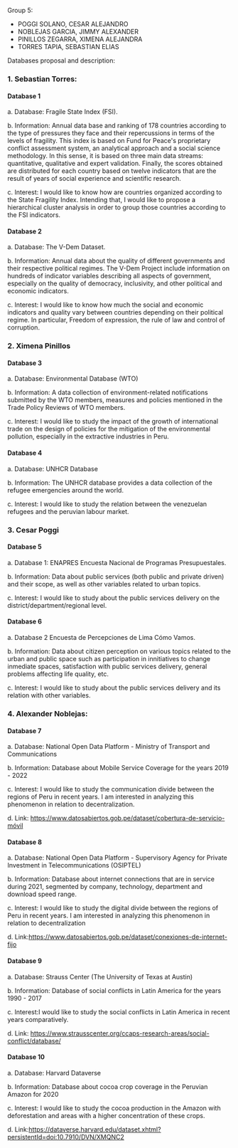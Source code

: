 Group 5:
- POGGI SOLANO, CESAR ALEJANDRO
- NOBLEJAS GARCIA, JIMMY ALEXANDER
- PINILLOS ZEGARRA, XIMENA ALEJANDRA
- TORRES TAPIA, SEBASTIAN ELIAS

Databases proposal and description:


### 1. Sebastian Torres: 
#### Database 1

a. Database: Fragile State Index (FSI).

b. Information: Annual data base and ranking of 178 countries according to the type of pressures they face and their repercussions in terms of the levels of fragility. This index is based on Fund for Peace's proprietary conflict assessment system, an analytical approach and a social science methodology. In this sense, it is based on three main data streams: quantitative, qualitative and expert validation. Finally, the scores obtained are distributed for each country based on twelve indicators that are the result of years of social experience and scientific research.

c. Interest:  I would like to know how are countries organized according to the State Fragility Index. Intending that, I would like to propose a hierarchical cluster analysis in order to group those countries according to the FSI indicators.


#### Database 2


a. Database: The V-Dem Dataset. 

b. Information: Annual data about the quality of different governments and their respective political regimes. The V-Dem Project include information on hundreds of indicator variables describing all aspects of government, especially on the quality of democracy, inclusivity, and other political and economic indicators. 

c. Interest:  I would like to know how much the social and economic indicators and quality vary between countries depending on their political regime. In particular, Freedom of expression, the rule of law and control of corruption.


### 2. Ximena Pinillos

#### Database 3

a. Database: Environmental Database (WTO)

b. Information: A data collection of environment-related notifications submitted by the WTO members, measures and policies mentioned in the Trade Policy Reviews of WTO members.

c. Interest: I would like to study the impact of the growth of international trade on the design of policies for the mitigation of the environmental pollution, especially in the extractive industries in Peru.

#### Database 4

a. Database: UNHCR Database

b. Information: The UNHCR database provides a data collection of the refugee emergencies around the world. 

c. Interest: I would like to study the relation between the venezuelan refugees and the peruvian labour market. 


### 3. Cesar Poggi

#### Database 5

a. Database 1: ENAPRES Encuesta Nacional de Programas Presupuestales.

b. Information: Data about public services (both public and private driven) and their scope, as well as other variables related to urban topics.

c. Interest: I would like to study about the public services delivery on the district/department/regional level.

#### Database 6

a. Database 2 Encuesta de Percepciones de Lima Cómo Vamos.

b. Information: Data about citizen perception on various topics related to the urban and public space such as participation in innitiatives to change inmediate spaces, satisfaction with public services delivery, general problems affecting life quality, etc.

c. Interest: I would like to study about the public services delivery and its relation with other variables.

### 4. Alexander Noblejas:

#### Database 7

a. Database: National Open Data Platform - Ministry of Transport and Communications

b. Information: Database about Mobile Service Coverage for the years 2019 - 2022

c. Interest: I would like to study the communication divide between the regions of Peru in recent years. I am interested in analyzing this phenomenon in relation to decentralization.

d. Link: https://www.datosabiertos.gob.pe/dataset/cobertura-de-servicio-móvil

#### Database 8

a. Database: National Open Data Platform - Supervisory Agency for Private Investment in Telecommunications (OSIPTEL)

b. Information: Database about internet connections that are in service during 2021, segmented by company, technology, department and download speed range.

c. Interest: I would like to study the digital divide between the regions of Peru in recent years. I am interested in analyzing this phenomenon in relation to decentralization

d. Link:https://www.datosabiertos.gob.pe/dataset/conexiones-de-internet-fijo

#### Database 9

a. Database: Strauss Center (The University of Texas at Austin)

b. Information: Database of social conflicts in Latin America for the years 1990 - 2017

c. Interest:I would like to study the social conflicts in Latin America in recent years comparatively.

d. Link: https://www.strausscenter.org/ccaps-research-areas/social-conflict/database/

#### Database  10

a. Database: Harvard Dataverse

b. Information: Database about cocoa crop coverage in the Peruvian Amazon for 2020

c. Interest: I would like to study the cocoa production in the Amazon with deforestation and areas with a higher concentration of these crops.

d. Link:https://dataverse.harvard.edu/dataset.xhtml?persistentId=doi:10.7910/DVN/XMQNC2








